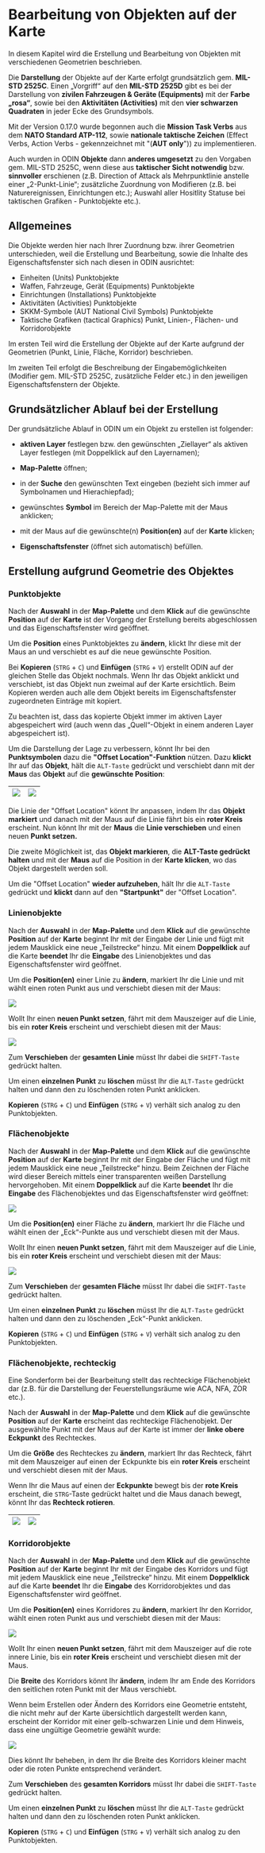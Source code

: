 # Bearbeitung von Objekten auf der Karte



In diesem Kapitel wird die Erstellung und Bearbeitung von Objekten mit verschiedenen Geometrien beschrieben.

Die **Darstellung** der Objekte auf der Karte erfolgt grundsätzlich gem. **MIL-STD 2525C**. Einen „Vorgriff“ auf den **MIL-STD 2525D** gibt es bei der Darstellung von **zivilen Fahrzeugen & Geräte (Equipments)** mit der **Farbe „rosa“**, sowie bei den **Aktivitäten (Activities)** mit den **vier schwarzen Quadraten** in jeder Ecke des Grundsymbols.

Mit der Version 0.17.0 wurde begonnen auch die **Mission Task Verbs** aus dem **NATO Standard ATP-112**, sowie **nationale taktische Zeichen** (Effect Verbs, Action Verbs - gekennzeichnet mit "(**AUT only**")) zu implementieren.

Auch wurden in ODIN **Objekte** dann **anderes umgesetzt** zu den Vorgaben gem. MIL-STD 2525C, wenn diese aus **taktischer Sicht notwendig** bzw. **sinnvoller** erschienen (z.B. Direction of Attack als Mehrpunktlinie anstelle einer „2-Punkt-Linie“; zusätzliche Zuordnung von Modifieren (z.B. bei Naturereignissen, Einrichtungen etc.); Auswahl aller Hositlity Statuse bei taktischen Grafiken - Punktobjekte etc.).





## Allgemeines



Die Objekte werden hier nach Ihrer Zuordnung bzw. ihrer Geometrien unterschieden, weil die Erstellung und Bearbeitung, sowie die Inhalte des Eigenschaftsfenster sich nach diesen in ODIN ausrichtet:

- Einheiten (Units)											    	 Punktobjekte
- Waffen, Fahrzeuge, Gerät (Equipments)            Punktobjekte
- Einrichtungen (Installations) 					           Punktobjekte
- Aktivitäten (Activities) 								           Punktobjekte
- SKKM-Symbole (AUT National Civil Symbols)	Punktobjekte
- Taktische Grafiken (tactical Graphics) 	           Punkt, Linien-, Flächen- und Korridorobjekte



Im ersten Teil wird die Erstellung der Objekte auf der Karte aufgrund der Geometrien (Punkt, Linie, Fläche, Korridor) beschrieben.

Im zweiten Teil erfolgt die Beschreibung der Eingabemöglichkeiten (Modifier gem. MIL-STD 2525C, zusätzliche Felder etc.) in den jeweiligen Eigenschaftsfenstern der Objekte.





## Grundsätzlicher Ablauf bei der Erstellung



Der grundsätzliche Ablauf in ODIN um ein Objekt zu erstellen ist
folgender:

-   **aktiven Layer** festlegen bzw. den gewünschten „Ziellayer“ als aktiven Layer festlegen (mit Doppelklick auf den Layernamen);
    
- **Map-Palette** öffnen;
- in der **Suche** den gewünschten Text eingeben (bezieht sich immer auf Symbolnamen und Hierachiepfad);
- gewünschtes **Symbol** im Bereich der Map-Palette mit der Maus anklicken;
- mit der Maus auf die gewünschte(n) **Position(en)** auf der **Karte** klicken;
- **Eigenschaftsfenster** (öffnet sich automatisch) befüllen.





## Erstellung aufgrund Geometrie des Objektes



### Punktobjekte



Nach der **Auswahl** in der **Map-Palette** und dem **Klick** auf die gewünschte **Position** auf der **Karte** ist der Vorgang der Erstellung bereits abgeschlossen und das Eigenschaftsfenster wird geöffnet.

Um die **Position** eines Punktobjektes zu **ändern**, klickt Ihr diese mit der Maus an und verschiebt es auf die neue gewünschte Position.

Bei **Kopieren** (`STRG` + `C`) und **Einfügen** (`STRG` + `V`) erstellt ODIN auf der gleichen Stelle das Objekt nochmals. Wenn Ihr das Objekt anklickt und verschiebt, ist das Objekt nun zweimal auf der Karte ersichtlich. Beim Kopieren werden auch alle dem Objekt bereits im Eigenschaftsfenster zugeordneten Einträge mit kopiert.

Zu beachten ist, dass das kopierte Objekt immer im aktiven Layer abgespeichert wird (auch wenn das „Quell“-Objekt in einem anderen Layer abgespeichert ist).



Um die Darstellung der Lage zu verbessern, könnt Ihr bei den **Punktsymbolen** dazu die **"Offset Location"-Funktion** nützen. Dazu **klickt** Ihr auf das **Objekt**, hält die `ALT-Taste` gedrückt und verschiebt dann mit der **Maus** das **Objekt** auf die **gewünschte Position**:

| ![](images/Punktobjekte_Offset_1.png) | ![](images/Punktobjekte_Offset_2.png) |
| :-----------------------------------: | :-----------------------------------: |

Die Linie der "Offset Location" könnt Ihr anpassen, indem Ihr das **Objekt markiert** und danach mit der Maus auf die Linie fährt bis ein **roter Kreis** erscheint. Nun könnt Ihr mit der **Maus** die **Linie verschieben** und einen neuen **Punkt setzen.**

Die zweite Möglichkeit ist, das **Objekt markieren**, die **ALT-Taste gedrückt halten** und mit der **Maus** auf die Position in der **Karte klicken**, wo das Objekt dargestellt werden soll.

Um die "Offset Location" **wieder aufzuheben**, hält Ihr die `ALT-Taste` gedrückt und **klickt** dann auf den **"Startpunkt"** der "Offset Location". 



### Linienobjekte



Nach der **Auswahl** in der **Map-Palette** und dem **Klick** auf die gewünschte **Position** auf der **Karte** beginnt Ihr mit der Eingabe der Linie und fügt mit jedem Mausklick eine neue „Teilstrecke“ hinzu. Mit einem **Doppelklick** auf die Karte **beendet** Ihr die **Eingabe** des Linienobjektes und das Eigenschaftsfenster wird geöffnet.

Um die **Position(en)** einer Linie zu **ändern**, markiert Ihr die Linie und mit wählt einen roten Punkt aus und verschiebt diesen mit der Maus:

![](images/Linienobjekte_1.png)



Wollt Ihr einen **neuen Punkt setzen**, fährt mit dem Mauszeiger auf die Linie, bis ein **roter Kreis** erscheint und verschiebt diesen mit der Maus:

![](images/Linienobjekte_2.png)



Zum **Verschieben** der **gesamten Linie** müsst Ihr dabei die `SHIFT-Taste` gedrückt halten.

Um einen **einzelnen Punkt** zu **löschen** müsst Ihr die `ALT-Taste` gedrückt halten und dann den zu löschenden roten Punkt anklicken.

**Kopieren** (`STRG` + `C`) und **Einfügen** (`STRG` + `V`) verhält sich analog zu den Punktobjekten.



### Flächenobjekte



Nach der **Auswahl** in der **Map-Palette** und dem **Klick** auf die gewünschte **Position** auf der **Karte** beginnt Ihr mit der Eingabe der Fläche und fügt mit jedem Mausklick eine neue „Teilstrecke“ hinzu. Beim Zeichnen der Fläche wird dieser Bereich mittels einer transparenten weißen Darstellung hervorgehoben. Mit einem **Doppelklick** auf die Karte **beendet** Ihr die **Eingabe** des Flächenobjektes und das Eigenschaftsfenster wird geöffnet:

![](images/Flaechenobjekte_1.png)



Um die **Position(en)** einer Fläche zu **ändern**, markiert Ihr die Fläche und wählt einen der „Eck“-Punkte aus und verschiebt diesen mit der Maus.

Wollt Ihr einen **neuen Punkt setzen**, fährt mit dem Mauszeiger auf die Linie, bis ein **roter Kreis** erscheint und verschiebt diesen mit der Maus:

![](images/Flaechenobjekte_2.png)



Zum **Verschieben** der **gesamten Fläche** müsst Ihr dabei die `SHIFT-Taste` gedrückt halten.

Um einen **einzelnen Punkt** zu **löschen** müsst Ihr die `ALT-Taste` gedrückt halten und dann den zu löschenden „Eck“-Punkt anklicken.

**Kopieren** (`STRG` + `C`) und **Einfügen** (`STRG` + `V`) verhält sich analog zu den Punktobjekten.



### Flächenobjekte, rechteckig



Eine Sonderform bei der Bearbeitung stellt das rechteckige Flächenobjekt dar (z.B. für die Darstellung der Feuerstellungsräume wie ACA, NFA, ZOR etc.).

Nach der **Auswahl** in der **Map-Palette** und dem **Klick** auf die gewünschte **Position** auf der **Karte** erscheint das rechteckige Flächenobjekt. Der ausgewählte Punkt mit der Maus auf der Karte ist immer der **linke obere Eckpunkt** des Rechteckes.

Um die **Größe** des Rechteckes zu **ändern**, markiert Ihr das Rechteck, fährt mit dem Mauszeiger auf einen der Eckpunkte bis ein **roter Kreis** erscheint und verschiebt diesen mit der Maus.

Wenn Ihr die Maus auf einen der **Eckpunkte** bewegt bis der **rote Kreis** erscheint, die `STRG`-Taste gedrückt haltet und die Maus danach bewegt, könnt Ihr das **Rechteck rotieren**.

| ![](images/rechteckige_Flaeche_1.png) | ![](images/rechteckige_Flaeche_2.png) |
| :-----------------------------------: | :-----------------------------------: |



### Korridorobjekte



Nach der **Auswahl** in der **Map-Palette** und dem **Klick** auf die gewünschte **Position** auf der **Karte** beginnt Ihr mit der Eingabe des Korridors und fügt mit jedem Mausklick eine neue „Teilstrecke“ hinzu. Mit einem **Doppelklick** auf die Karte **beendet** Ihr die **Eingabe** des Korridorobjektes und das Eigenschaftsfenster wird geöffnet.

Um die **Position(en)** eines Korridores zu **ändern**, markiert Ihr den Korridor, wählt einen roten Punkt aus und verschiebt diesen mit der Maus:

![](images/Korridorobjekte_1.png)



Wollt Ihr einen **neuen Punkt setzen**, fährt mit dem Mauszeiger auf die rote innere Linie, bis ein **roter Kreis** erscheint und verschiebt diesen mit der Maus.

Die **Breite** des Korridors könnt Ihr **ändern**, indem Ihr am Ende des Korridors den seitlichen roten Punkt mit der Maus verschiebt.



Wenn beim Erstellen oder Ändern des Korridors eine Geometrie entsteht, die nicht mehr auf der Karte übersichtlich dargestellt werden kann, erscheint der Korridor mit einer gelb-schwarzen Linie und dem Hinweis, dass eine ungültige Geometrie gewählt wurde:

![](images/Korridorobjekte_2.png)



Dies könnt Ihr beheben, in dem Ihr die Breite des Korridors kleiner macht oder die roten Punkte entsprechend verändert.



Zum **Verschieben** des **gesamten Korridors** müsst Ihr dabei die `SHIFT-Taste` gedrückt halten.

Um einen **einzelnen Punkt** zu **löschen** müsst Ihr die `ALT-Taste` gedrückt halten und dann den zu löschenden roten Punkt anklicken.

**Kopieren** (`STRG` + `C`) und **Einfügen** (`STRG` + `V`) verhält sich analog zu den Punktobjekten.

